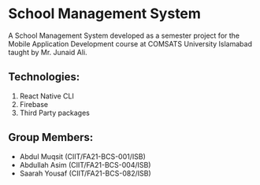 # School Management System

A School Management System developed as a semester project for the Mobile Application Development course at COMSATS University Islamabad taught by Mr. Junaid Ali.

## Technologies: 
1. React Native CLI
2. Firebase 
3. Third Party packages

## Group Members:
- Abdul Muqsit (CIIT/FA21-BCS-001/ISB)
- Abdullah Asim (CIIT/FA21-BCS-004/ISB)
- Saarah Yousaf (CIIT/FA21-BCS-082/ISB)
